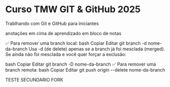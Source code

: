 # Curso TMW GIT & GitHub 2025

Trablhando com Git e GitHub para iniciantes

anotações em cima de aprendizado em bloco de notas

✅ Para remover uma branch local:
bash
Copiar
Editar
git branch -d nome-da-branch
Usa -d (de delete) apenas se a branch já foi mesclada (merged).
Se ainda não foi mesclada e você quer forçar a exclusão:

bash
Copiar
Editar
git branch -D nome-da-branch
✅ Para remover uma branch remota:
bash
Copiar
Editar
git push origin --delete nome-da-branch

TESTE SECUNDARIO FORK